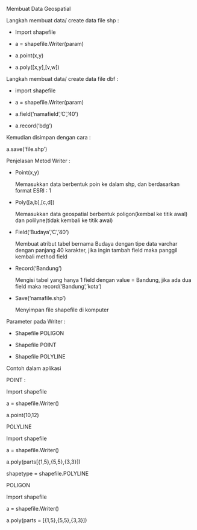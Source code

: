Membuat Data Geospatial

Langkah membuat data/ create data file shp :

-   Import shapefile

-   a = shapefile.Writer(param)

-   a.point(x,y)

-   a.poly(\[x,y\],\[v,w\])

Langkah membuat data/ create data file dbf :

-   import shapefile

-   a = shapefile.Writer(param)

-   a.field(‘namafield’,’C’,’40’)

-   a.record(‘bdg’)

Kemudian disimpan dengan cara :

a.save(‘file.shp’)

Penjelasan Metod Writer :

-   Point(x,y)

    Memasukkan data berbentuk poin ke dalam shp, dan berdasarkan format ESRI : 1

-   Poly(\[a,b\],\[c,d\])

    Memasukkan data geospatial berbentuk poligon(kembal ke titik awal) dan polilyne(tidak kembali ke titik awal)

-   Field(‘Budaya’,’C’,’40’)

    Membuat atribut tabel bernama Budaya dengan tipe data varchar dengan panjang 40 karakter, jika ingin tambah field maka panggil kembali method field

-   Record(‘Bandung’)

    Mengisi tabel yang hanya 1 field dengan value = Bandung, jika ada dua field maka record(‘Bandung’,’kota’)

-   Save(‘namafile.shp’)

    Menyimpan file shapefile di komputer

Parameter pada Writer :

-   Shapefile POLIGON

-   Shapefile POINT

-   Shapefile POLYLINE

Contoh dalam aplikasi

POINT :

Import shapefile

a = shapefile.Writer()

a.point(10,12)

POLYLINE

Import shapefile

a = shapefile.Writer()

a.poly(parts\[{1,5},{5,5},{3,3}\])

shapetype = shapefile.POLYLINE

POLIGON

Import shapefile

a = shapefile.Writer()

a.poly(parts = \[{1,5},{5,5},{3,3}\])
